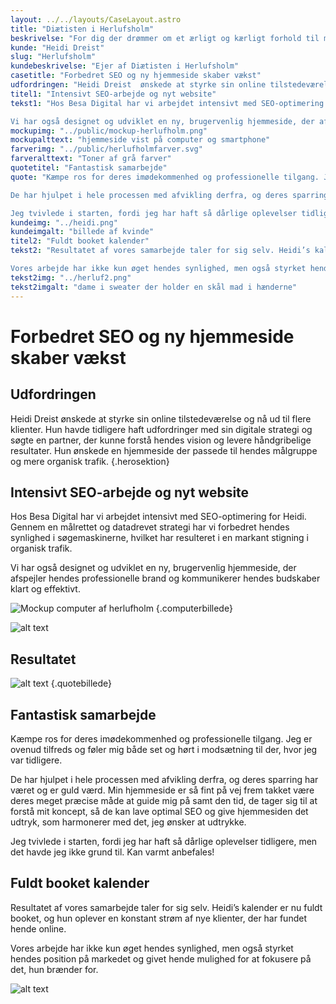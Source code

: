 ```yaml
---
layout: ../../layouts/CaseLayout.astro
title: "Diætisten i Herlufsholm"
beskrivelse: "For dig der drømmer om et ærligt og kærligt forhold til mad"
kunde: "Heidi Dreist"
slug: "Herlufsholm"
kundebeskrivelse: "Ejer af Diætisten i Herlufsholm"
casetitle: "Forbedret SEO og ny hjemmeside skaber vækst"
udfordringen: "Heidi Dreist  ønskede at styrke sin online tilstedeværelse og nå ud til flere klienter. Hun havde tidligere haft udfordringer med sin digitale strategi og søgte en partner, der kunne forstå hendes vision og levere håndgribelige resultater. Hun ønskede en hjemmeside der passede til hendes målgruppe og mere organisk trafik."
titel1: "Intensivt SEO-arbejde og nyt website"
tekst1: "Hos Besa Digital har vi arbejdet intensivt med SEO-optimering for Heidi. Gennem en målrettet og datadrevet strategi har vi forbedret hendes synlighed i søgemaskinerne, hvilket har resulteret i en markant stigning i organisk trafik. 

Vi har også designet og udviklet en ny, brugervenlig hjemmeside, der afspejler hendes professionelle brand og kommunikerer hendes budskaber klart og effektivt."
mockupimg: "../public/mockup-herlufholm.png"
mockupalttext: "hjemmeside vist på computer og smartphone"
farverimg: "../public/herlufholmfarver.svg"
farveralttext: "Toner af grå farver"
quotetitel: "Fantastisk samarbejde"
quote: "Kæmpe ros for deres imødekommenhed og professionelle tilgang. Jeg er ovenud tilfreds og føler mig både set og hørt i modsætning til der, hvor jeg var tidligere.

De har hjulpet i hele processen med afvikling derfra, og deres sparring har været og er guld værd. Min hjemmeside er så fint på vej frem takket være deres meget præcise måde at guide mig på samt den tid, de tager sig til at forstå mit koncept, så de kan lave optimal SEO og give hjemmesiden det udtryk, som harmonerer med det, jeg ønsker at udtrykke.

Jeg tvivlede i starten, fordi jeg har haft så dårlige oplevelser tidligere, men det havde jeg ikke grund til. Kan varmt anbefales!"
kundeimg: "../heidi.png"
kundeimgalt: "billede af kvinde"
titel2: "Fuldt booket kalender"
tekst2: "Resultatet af vores samarbejde taler for sig selv. Heidi’s kalender er nu fuldt booket, og hun oplever en konstant strøm af nye klienter, der har fundet hende online. 

Vores arbejde har ikke kun øget hendes synlighed, men også styrket hendes position på markedet og givet hende mulighed for at fokusere på det, hun brænder for."
tekst2img: "../herluf2.png"
tekst2imgalt: "dame i sweater der holder en skål mad i hænderne"
---
```


# Forbedret SEO og ny hjemmeside skaber vækst

## Udfordringen

Heidi Dreist ønskede at styrke sin online tilstedeværelse og nå ud til flere klienter. Hun havde tidligere haft udfordringer med sin digitale strategi og søgte en partner, der kunne forstå hendes vision og levere håndgribelige resultater. Hun ønskede en hjemmeside der passede til hendes målgruppe og mere organisk trafik. {.herosektion}

## Intensivt SEO-arbejde og nyt website

Hos Besa Digital har vi arbejdet intensivt med SEO-optimering for Heidi. Gennem en målrettet og datadrevet strategi har vi forbedret hendes synlighed i søgemaskinerne, hvilket har resulteret i en markant stigning i organisk trafik.

Vi har også designet og udviklet en ny, brugervenlig hjemmeside, der afspejler hendes professionelle brand og kommunikerer hendes budskaber klart og effektivt.

![Mockup computer af herlufholm](/assets/images/mockup-herlufholm.png) {.computerbillede}

![alt text](https://www.markdownguide.org/assets/images/tux.png)

## Resultatet

![alt text](https://www.markdownguide.org/assets/images/tux.png) {.quotebillede}

## Fantastisk samarbejde

Kæmpe ros for deres imødekommenhed og professionelle tilgang. Jeg er ovenud tilfreds og føler mig både set og hørt i modsætning til der, hvor jeg var tidligere.

De har hjulpet i hele processen med afvikling derfra, og deres sparring har været og er guld værd. Min hjemmeside er så fint på vej frem takket være deres meget præcise måde at guide mig på samt den tid, de tager sig til at forstå mit koncept, så de kan lave optimal SEO og give hjemmesiden det udtryk, som harmonerer med det, jeg ønsker at udtrykke.

Jeg tvivlede i starten, fordi jeg har haft så dårlige oplevelser tidligere, men det havde jeg ikke grund til. Kan varmt anbefales!

## Fuldt booket kalender

Resultatet af vores samarbejde taler for sig selv. Heidi’s kalender er nu fuldt booket, og hun oplever en konstant strøm af nye klienter, der har fundet hende online.

Vores arbejde har ikke kun øget hendes synlighed, men også styrket hendes position på markedet og givet hende mulighed for at fokusere på det, hun brænder for.

![alt text](https://www.markdownguide.org/assets/images/tux.png)
